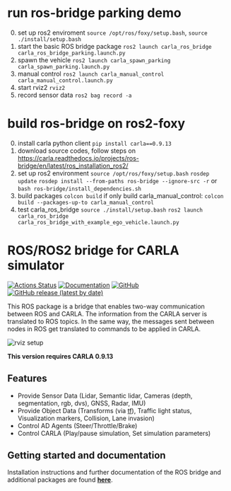 # run ros-bridge parking demo
0. set up ros2 enviroment `source /opt/ros/foxy/setup.bash`,  `source ./install/setup.bash`
1. start the basic ROS bridge package `ros2 launch carla_ros_bridge carla_ros_bridge_parking.launch.py`
2. spawn the vehicle `ros2 launch carla_spawn_parking carla_spawn_parking.launch.py`
3. manual control `ros2 launch carla_manual_control carla_manual_control.launch.py`
4. start rviz2 `rviz2`
5. record sensor data `ros2 bag record -a`

# build ros-bridge on ros2-foxy
0. install carla python client  `pip install carla==0.9.13`
1. download source codes, follow steps on https://carla.readthedocs.io/projects/ros-bridge/en/latest/ros_installation_ros2/
2. set up ros2 environment
    `source /opt/ros/foxy/setup.bash`
    `rosdep update`
    `rosdep install --from-paths ros-bridge --ignore-src -r` or `bash ros-bridge/install_dependencies.sh`
3. build packages
    `colcon build`
    if only build carla_manual_control: `colcon build --packages-up-to carla_manual_control`
4. test carla_ros_bridge
    `source ./install/setup.bash`
    `ros2 launch carla_ros_bridge carla_ros_bridge_with_example_ego_vehicle.launch.py`


# ROS/ROS2 bridge for CARLA simulator

[![Actions Status](https://github.com/carla-simulator/ros-bridge/workflows/CI/badge.svg)](https://github.com/carla-simulator/ros-bridge)
[![Documentation](https://readthedocs.org/projects/carla/badge/?version=latest)](http://carla.readthedocs.io)
[![GitHub](https://img.shields.io/github/license/carla-simulator/ros-bridge)](https://github.com/carla-simulator/ros-bridge/blob/master/LICENSE)
[![GitHub release (latest by date)](https://img.shields.io/github/v/release/carla-simulator/ros-bridge)](https://github.com/carla-simulator/ros-bridge/releases/latest)

 This ROS package is a bridge that enables two-way communication between ROS and CARLA. The information from the CARLA server is translated to ROS topics. In the same way, the messages sent between nodes in ROS get translated to commands to be applied in CARLA.

![rviz setup](./docs/images/ad_demo.png "AD Demo")

**This version requires CARLA 0.9.13**

## Features

- Provide Sensor Data (Lidar, Semantic lidar, Cameras (depth, segmentation, rgb, dvs), GNSS, Radar, IMU)
- Provide Object Data (Transforms (via [tf](http://wiki.ros.org/tf)), Traffic light status, Visualization markers, Collision, Lane invasion)
- Control AD Agents (Steer/Throttle/Brake)
- Control CARLA (Play/pause simulation, Set simulation parameters)

## Getting started and documentation

Installation instructions and further documentation of the ROS bridge and additional packages are found [__here__](https://carla.readthedocs.io/projects/ros-bridge/en/latest/).
